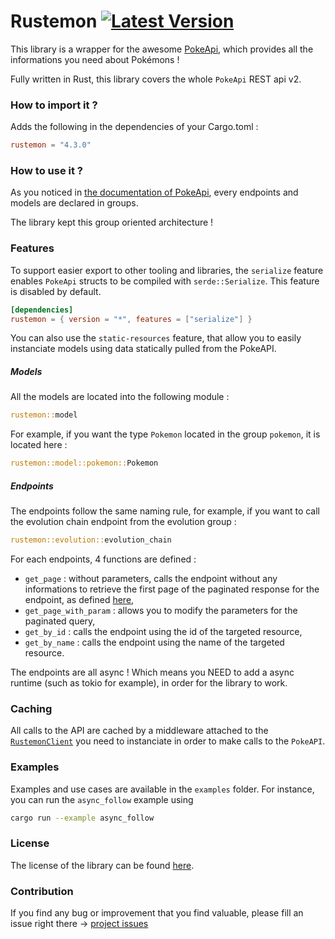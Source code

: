 # Rustemon [![Latest Version]][crates.io]

[Latest Version]: https://img.shields.io/crates/v/rustemon.svg
[crates.io]: https://crates.io/crates/rustemon

This library is a wrapper for the awesome [PokeApi](https://pokeapi.co), which provides all the informations you need about Pokémons !

Fully written in Rust, this library covers the whole `PokeApi` REST api v2.

### How to import it ?

Adds the following in the dependencies of your Cargo.toml :

```toml
rustemon = "4.3.0"
```

### How to use it ?

As you noticed in [the documentation of PokeApi](https://pokeapi.co/docs/v2), every endpoints and models are declared in groups.

The library kept this group oriented architecture !

### Features

To support easier export to other tooling and libraries, the `serialize` feature enables `PokeApi` structs to be compiled with `serde::Serialize`.
This feature is disabled by default.

```toml
[dependencies]
rustemon = { version = "*", features = ["serialize"] }
```

You can also use the `static-resources` feature, that allow you to easily instanciate models using data statically pulled from the PokeAPI.

##### Models

All the models are located into the following module :

```rust
rustemon::model
```

For example, if you want the type `Pokemon` located in the group `pokemon`, it is located here :

```rust
rustemon::model::pokemon::Pokemon
```

##### Endpoints

The endpoints follow the same naming rule, for example, if you want to call the evolution chain
endpoint from the evolution group :

```rust
rustemon::evolution::evolution_chain
```

For each endpoints, 4 functions are defined :

* `get_page` : without parameters, calls the endpoint without any informations to retrieve the first page of the paginated response for the endpoint, as defined [here](https://pokeapi.co/docs/v2#resource-listspagination-section),
* `get_page_with_param` : allows you to modify the parameters for the paginated query,
* `get_by_id` : calls the endpoint using the id of the targeted resource,
* `get_by_name` : calls the endpoint using the name of the targeted resource.

The endpoints are all async ! Which means you NEED to add a async runtime (such as tokio for example), in order for
the library to work.

### Caching

All calls to the API are cached by a middleware attached to the [`RustemonClient`](/src/client.rs) you need to instanciate in order
to make calls to the `PokeAPI`.

### Examples

Examples and use cases are available in the `examples` folder. For instance, you can run the `async_follow` example using

```bash
cargo run --example async_follow
```

### License

The license of the library can be found [here](/LICENSE).

### Contribution

If you find any bug or improvement that you find valuable, please fill an issue right there -> [project issues](https://github.com/mlemesle/rustemon/issues)
